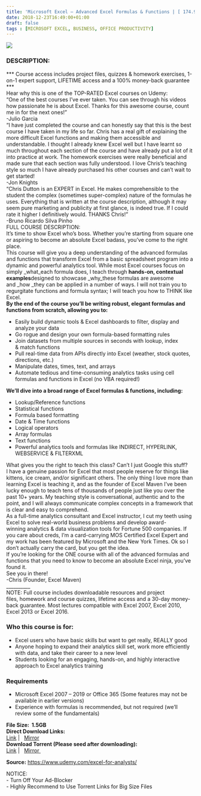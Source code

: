 ```yaml
---
title: 'Microsoft Excel – Advanced Excel Formulas & Functions | [ 174.99$ Course For Free ]'
date: 2018-12-23T16:49:00+01:00
draft: false
tags : [MICROSOFT EXCEL, BUSINESS, OFFICE PRODUCTIVITY]
---
```


  

[![](https://2.bp.blogspot.com/-BqxSbOnayl4/XB-t_fBkT1I/AAAAAAAAA1U/LcQjESHGUN0bCxYabffxJ0Nf7PWsI2-wgCLcBGAs/s640/Microsoft-Excel-Advanced-Excel-Formulas-Functions.jpg)](https://2.bp.blogspot.com/-BqxSbOnayl4/XB-t_fBkT1I/AAAAAAAAA1U/LcQjESHGUN0bCxYabffxJ0Nf7PWsI2-wgCLcBGAs/s1600/Microsoft-Excel-Advanced-Excel-Formulas-Functions.jpg)

### DESCRIPTION:

\*\*\* Course access includes project files, quizzes & homework exercises, 1-on-1 expert support, LIFETIME access and a 100% money-back guarantee \*\*\*  
Hear why this is one of the TOP-RATED Excel courses on Udemy:  
“One of the best courses I’ve ever taken. You can see through his videos how passionate he is about Excel. Thanks for this awesome course, count me in for the next ones!”  
\-Julio Garcia  
“I have just completed the course and can honestly say that this is the best course I have taken in my life so far. Chris has a real gift of explaining the more difficult Excel functions and making them accessible and understandable. I thought I already knew Excel well but I have learnt so much throughout each section of the course and have already put a lot of it into practice at work. The homework exercises were really beneficial and made sure that each section was fully understood. I love Chris’s teaching style so much I have already purchased his other courses and can’t wait to get started!  
\-Jon Knights  
“Chris Dutton is an EXPERT in Excel. He makes comprehensible to the student the complex (sometimes super-complex) nature of the formulas he uses. Everything that is written at the course description, although it may seem pure marketing and publicity at first glance, is indeed true. If I could rate it higher I definitively would. THANKS Chris!”  
\-Bruno Ricardo Silva Pinho  
FULL COURSE DESCRIPTION:  
It’s time to show Excel who’s boss. Whether you’re starting from square one or aspiring to become an absolute Excel badass, you’ve come to the right place.  
This course will give you a deep understanding of the advanced formulas and functions that transform Excel from a basic spreadsheet program into a dynamic and powerful analytics tool. While most Excel courses focus on simply _what_each formula does, I teach through **hands-on, contextual examples**designed to showcase _why_these formulas are awesome and _how _they can be applied in a number of ways. I will not train you to regurgitate functions and formula syntax; I will teach you how to THINK like Excel.  
**By the end of the course you’ll be writing robust, elegant formulas and functions from scratch, allowing you to:**  
  

*   Easily build dynamic tools & Excel dashboards to filter, display and analyze your data
*   Go rogue and design your own formula-based formatting rules
*   Join datasets from multiple sources in seconds with lookup, index & match functions
*   Pull real-time data from APIs directly into Excel (weather, stock quotes, directions, etc.)
*   Manipulate dates, times, text, and arrays
*   Automate tedious and time-consuming analytics tasks using cell formulas and functions in Excel (no VBA required!)

**We’ll dive into a broad range of Excel formulas & functions, including:**  
  

*   Lookup/Reference functions
*   Statistical functions
*   Formula based formatting
*   Date & Time functions
*   Logical operators
*   Array formulas
*   Text functions
*   Powerful analytics tools and formulas like INDIRECT, HYPERLINK, WEBSERVICE & FILTERXML

What gives you the right to teach this class? Can’t I just Google this stuff?  
I have a genuine passion for Excel that most people reserve for things like kittens, ice cream, and/or significant others. The only thing I love more than learning Excel is teaching it, and as the founder of Excel Maven I’ve been lucky enough to teach tens of thousands of people just like you over the past 10+ years. My teaching style is conversational, authentic and to the point, and I will always communicate complex concepts in a framework that is clear and easy to comprehend.  
As a full-time analytics consultant and Excel instructor, I cut my teeth using Excel to solve real-world business problems and develop award-winning analytics & data visualization tools for Fortune 500 companies. If you care about creds, I’m a card-carrying MOS Certified Excel Expert and my work has been featured by Microsoft and the New York Times. Ok so I don’t actually carry the card, but you get the idea.  
If you’re looking for the ONE course with all of the advanced formulas and functions that you need to know to become an absolute Excel ninja, you’ve found it.  
See you in there!  
\-Chris (Founder, Excel Maven)  
\_\_\_\_\_\_\_\_\_\_  
NOTE: Full course includes downloadable resources and project files, homework and course quizzes, lifetime access and a 30-day money-back guarantee. Most lectures compatible with Excel 2007, Excel 2010, Excel 2013 or Excel 2016.  
  

### Who this course is for:

*   Excel users who have basic skills but want to get really, REALLY good
*   Anyone hoping to expand their analytics skill set, work more efficiently with data, and take their career to a new level
*   Students looking for an engaging, hands-on, and highly interactive approach to Excel analytics training

### Requirements

*   Microsoft Excel 2007 – 2019 or Office 365 (Some features may not be available in earlier versions)
*   Experience with formulas is recommended, but not required (we’ll review some of the fundamentals)

**File Size:  1.5GB**  
**Direct Download Links:**  
 [Link](https://arthikgyan.com/MicrosoftExcelLINK1) |   [Mirror](https://arthikgyan.com/MicrosoftExcelLINK2)  
**Download Torrent (Please seed after downloading):**  
 [Link](https://arthikgyan.com/MicrosoftExcetorrent1) |   [Mirror ](https://arthikgyan.com/MicrosoftExcetorrent2)

  
**Source:** https://www.udemy.com/excel-for-analysts/  
  
NOTICE:   
\- Turn Off Your Ad-Blocker   
\- Highly Recommend to Use Torrent Links for Big Size Files